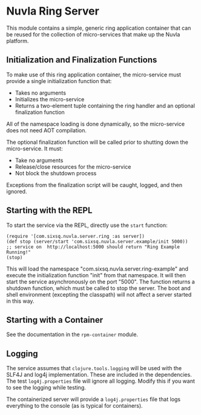
Nuvla Ring Server
=================

This module contains a simple, generic ring application container that
can be reused for the collection of micro-services that make up the
Nuvla platform.

Initialization and Finalization Functions
-----------------------------------------

To make use of this ring application container, the micro-service must
provide a single initialization function that:

 * Takes no arguments
 * Initializes the micro-service
 * Returns a two-element tuple containing the ring handler and an
   optional finalization function

All of the namespace loading is done dynamically, so the micro-service
does not need AOT compilation.

The optional finalization function will be called prior to shutting
down the micro-service.  It must:

 * Take no arguments
 * Release/close resources for the micro-service
 * Not block the shutdown process

Exceptions from the finalization script will be caught, logged, and
then ignored.

Starting with the REPL
----------------------

To start the service via the REPL, directly use the `start` function:

```
(require '[com.sixsq.nuvla.server.ring :as server])
(def stop (server/start 'com.sixsq.nuvla.server.example/init 5000))
;; service on  http://localhost:5000 should return "Ring Example Running!"
(stop)
```

This will load the namespace "com.sixsq.nuvla.server.ring-example" and
execute the initialization function "init" from that namespace.  It
will then start the service asynchronously on the port "5000".  The
function returns a shutdown function, which must be called to stop the
server. The boot and shell environment (excepting the classpath) will
not affect a server started in this way.

Starting with a Container
-------------------------

See the documentation in the `rpm-container` module. 

Logging
-------

The service assumes that `clojure.tools.logging` will be used with the
SLF4J and log4j implementation.  These are included in the
dependencies.  The test `log4j.properties` file will ignore all
logging.  Modify this if you want to see the logging while testing.

The containerized server will provide a `log4j.properties` file that
logs everything to the console (as is typical for containers).
